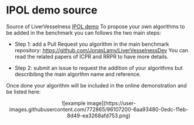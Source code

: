 #  IPOL demo source
Source of LiverVesselness [IPOL demo](https://kerautret.github.io/LiverVesselnessIPOLDemo/)
To propose your own algorithms to be added in the benchmark you can follows the two main steps:

  - Step 1: add a Pull Request you algorithm in the main benchmark repository: https://github.com/JonasLamy/LiverVesselnessDev
    You can read the related papers of ICPR and RRPR to have more details.
    
  - Step 2: submit an issue to request the addition of your algorithms but describibng the main algorthm name and reference.
  
  Once done your algorithm will be included in the online demonstration and be listed here: 
  <center> ![example image](https://user-images.githubusercontent.com/772865/96107200-6aa93480-0edc-11eb-8d49-ea3268afd753.png)
</center>
